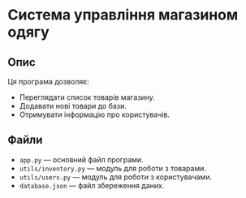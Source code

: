 # Система управління магазином одягу

## Опис
Ця програма дозволяє:
- Переглядати список товарів магазину.
- Додавати нові товари до бази.
- Отримувати інформацію про користувачів.

## Файли
- `app.py` — основний файл програми.
- `utils/inventory.py` — модуль для роботи з товарами.
- `utils/users.py` — модуль для роботи з користувачами.
- `database.json` — файл збереження даних.
